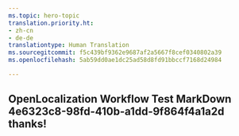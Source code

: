 ```yaml
---
ms.topic: hero-topic
translation.priority.ht:
- zh-cn
- de-de
translationtype: Human Translation
ms.sourcegitcommit: f5c439bf9362e9687af2a5667f8cef0340802a39
ms.openlocfilehash: 5ab59dd0ae1dc25ad58d8fd91bbccf7168d24984

---
```

## OpenLocalization Workflow Test MarkDown 4e6323c8-98fd-410b-a1dd-9f864f4a1a2d thanks!



<!--HONumber=Aug16_HO3-->


